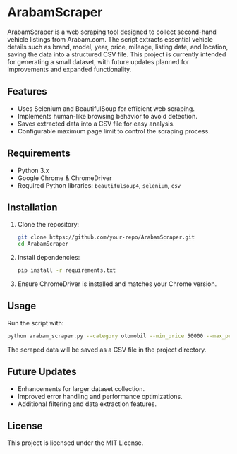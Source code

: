 # ArabamScraper

ArabamScraper is a web scraping tool designed to collect second-hand vehicle listings from Arabam.com. The script extracts essential vehicle details such as brand, model, year, price, mileage, listing date, and location, saving the data into a structured CSV file. This project is currently intended for generating a small dataset, with future updates planned for improvements and expanded functionality.

## Features
- Uses Selenium and BeautifulSoup for efficient web scraping.
- Implements human-like browsing behavior to avoid detection.
- Saves extracted data into a CSV file for easy analysis.
- Configurable maximum page limit to control the scraping process.

## Requirements
- Python 3.x
- Google Chrome & ChromeDriver
- Required Python libraries: `beautifulsoup4`, `selenium`, `csv`

## Installation
1. Clone the repository:
   ```sh
   git clone https://github.com/your-repo/ArabamScraper.git
   cd ArabamScraper
   ```
2. Install dependencies:
   ```sh
   pip install -r requirements.txt
   ```
3. Ensure ChromeDriver is installed and matches your Chrome version.

## Usage
Run the script with:
```sh
python arabam_scraper.py --category otomobil --min_price 50000 --max_price 200000 --max-pages 5 --output car_listings.csv
```
The scraped data will be saved as a CSV file in the project directory.

## Future Updates
- Enhancements for larger dataset collection.
- Improved error handling and performance optimizations.
- Additional filtering and data extraction features.

## License
This project is licensed under the MIT License.

